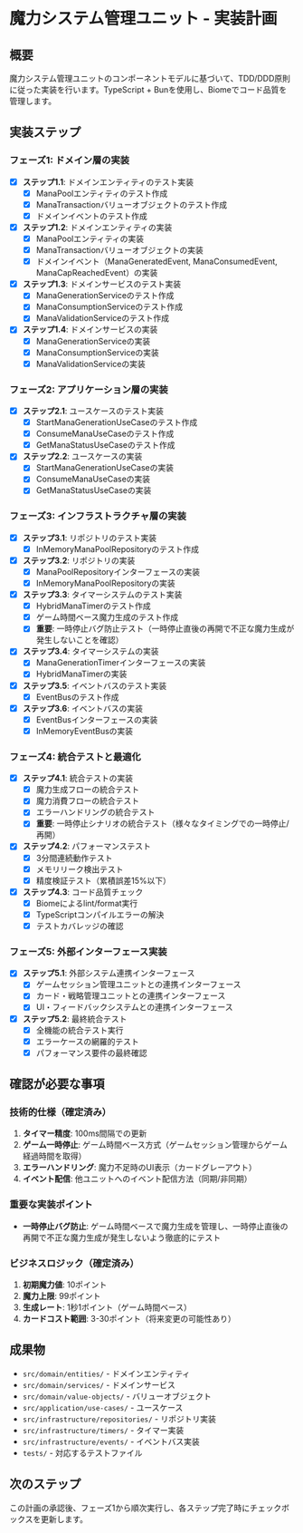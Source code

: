 # 魔力システム管理ユニット - 実装計画

## 概要
魔力システム管理ユニットのコンポーネントモデルに基づいて、TDD/DDD原則に従った実装を行います。TypeScript + Bunを使用し、Biomeでコード品質を管理します。

## 実装ステップ

### フェーズ1: ドメイン層の実装
- [x] **ステップ1.1**: ドメインエンティティのテスト実装
  - [x] ManaPoolエンティティのテスト作成
  - [x] ManaTransactionバリューオブジェクトのテスト作成
  - [x] ドメインイベントのテスト作成

- [x] **ステップ1.2**: ドメインエンティティの実装
  - [x] ManaPoolエンティティの実装
  - [x] ManaTransactionバリューオブジェクトの実装
  - [x] ドメインイベント（ManaGeneratedEvent, ManaConsumedEvent, ManaCapReachedEvent）の実装

- [x] **ステップ1.3**: ドメインサービスのテスト実装
  - [x] ManaGenerationServiceのテスト作成
  - [x] ManaConsumptionServiceのテスト作成
  - [x] ManaValidationServiceのテスト作成

- [x] **ステップ1.4**: ドメインサービスの実装
  - [x] ManaGenerationServiceの実装
  - [x] ManaConsumptionServiceの実装
  - [x] ManaValidationServiceの実装

### フェーズ2: アプリケーション層の実装
- [x] **ステップ2.1**: ユースケースのテスト実装
  - [x] StartManaGenerationUseCaseのテスト作成
  - [x] ConsumeManaUseCaseのテスト作成
  - [x] GetManaStatusUseCaseのテスト作成

- [x] **ステップ2.2**: ユースケースの実装
  - [x] StartManaGenerationUseCaseの実装
  - [x] ConsumeManaUseCaseの実装
  - [x] GetManaStatusUseCaseの実装

### フェーズ3: インフラストラクチャ層の実装
- [x] **ステップ3.1**: リポジトリのテスト実装
  - [x] InMemoryManaPoolRepositoryのテスト作成

- [x] **ステップ3.2**: リポジトリの実装
  - [x] ManaPoolRepositoryインターフェースの実装
  - [x] InMemoryManaPoolRepositoryの実装

- [x] **ステップ3.3**: タイマーシステムのテスト実装
  - [x] HybridManaTimerのテスト作成
  - [x] ゲーム時間ベース魔力生成のテスト作成
  - [x] **重要**: 一時停止バグ防止テスト（一時停止直後の再開で不正な魔力生成が発生しないことを確認）

- [x] **ステップ3.4**: タイマーシステムの実装
  - [x] ManaGenerationTimerインターフェースの実装
  - [x] HybridManaTimerの実装

- [x] **ステップ3.5**: イベントバスのテスト実装
  - [x] EventBusのテスト作成

- [x] **ステップ3.6**: イベントバスの実装
  - [x] EventBusインターフェースの実装
  - [x] InMemoryEventBusの実装

### フェーズ4: 統合テストと最適化
- [x] **ステップ4.1**: 統合テストの実装
  - [x] 魔力生成フローの統合テスト
  - [x] 魔力消費フローの統合テスト
  - [x] エラーハンドリングの統合テスト
  - [x] **重要**: 一時停止シナリオの統合テスト（様々なタイミングでの一時停止/再開）

- [x] **ステップ4.2**: パフォーマンステスト
  - [x] 3分間連続動作テスト
  - [x] メモリリーク検出テスト
  - [x] 精度検証テスト（累積誤差15%以下）

- [x] **ステップ4.3**: コード品質チェック
  - [x] Biomeによるlint/format実行
  - [x] TypeScriptコンパイルエラーの解決
  - [x] テストカバレッジの確認

### フェーズ5: 外部インターフェース実装
- [x] **ステップ5.1**: 外部システム連携インターフェース
  - [x] ゲームセッション管理ユニットとの連携インターフェース
  - [x] カード・戦略管理ユニットとの連携インターフェース
  - [x] UI・フィードバックシステムとの連携インターフェース

- [x] **ステップ5.2**: 最終統合テスト
  - [x] 全機能の統合テスト実行
  - [x] エラーケースの網羅的テスト
  - [x] パフォーマンス要件の最終確認

## 確認が必要な事項

### 技術的仕様（確定済み）
1. **タイマー精度**: 100ms間隔での更新
2. **ゲーム一時停止**: ゲーム時間ベース方式（ゲームセッション管理からゲーム経過時間を取得）
3. **エラーハンドリング**: 魔力不足時のUI表示（カードグレーアウト）
4. **イベント配信**: 他ユニットへのイベント配信方法（同期/非同期）

### 重要な実装ポイント
- **一時停止バグ防止**: ゲーム時間ベースで魔力生成を管理し、一時停止直後の再開で不正な魔力生成が発生しないよう徹底的にテスト

### ビジネスロジック（確定済み）
1. **初期魔力値**: 10ポイント
2. **魔力上限**: 99ポイント
3. **生成レート**: 1秒1ポイント（ゲーム時間ベース）
4. **カードコスト範囲**: 3-30ポイント（将来変更の可能性あり）

## 成果物
- `src/domain/entities/` - ドメインエンティティ
- `src/domain/services/` - ドメインサービス
- `src/domain/value-objects/` - バリューオブジェクト
- `src/application/use-cases/` - ユースケース
- `src/infrastructure/repositories/` - リポジトリ実装
- `src/infrastructure/timers/` - タイマー実装
- `src/infrastructure/events/` - イベントバス実装
- `tests/` - 対応するテストファイル

## 次のステップ
この計画の承認後、フェーズ1から順次実行し、各ステップ完了時にチェックボックスを更新します。
